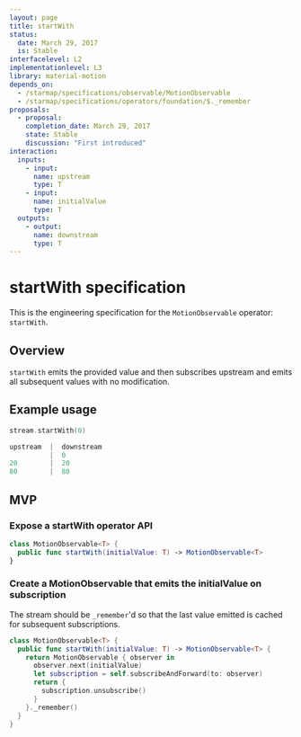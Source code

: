 ```yaml
---
layout: page
title: startWith
status:
  date: March 29, 2017
  is: Stable
interfacelevel: L2
implementationlevel: L3
library: material-motion
depends_on:
  - /starmap/specifications/observable/MotionObservable
  - /starmap/specifications/operators/foundation/$._remember
proposals:
  - proposal:
    completion_date: March 29, 2017
    state: Stable
    discussion: "First introduced"
interaction:
  inputs:
    - input:
      name: upstream
      type: T
    - input:
      name: initialValue
      type: T
  outputs:
    - output:
      name: downstream
      type: T
---
```


# startWith specification

This is the engineering specification for the `MotionObservable` operator: `startWith`.

## Overview

`startWith` emits the provided value and then subscribes upstream and emits all subsequent values
with no modification.

## Example usage

```swift
stream.startWith(0)

upstream  |  downstream
          |  0
20        |  20
80        |  80
```

## MVP

### Expose a startWith operator API

```swift
class MotionObservable<T> {
  public func startWith(initialValue: T) -> MotionObservable<T> 
}
```

### Create a MotionObservable that emits the initialValue on subscription

The stream should be `_remember`'d so that the last value emitted is cached for subsequent
subscriptions.

```swift
class MotionObservable<T> {
  public func startWith(initialValue: T) -> MotionObservable<T> {
    return MotionObservable { observer in
      observer.next(initialValue)
      let subscription = self.subscribeAndForward(to: observer)
      return {
        subscription.unsubscribe()
      }
    }._remember()
  }
}
```
